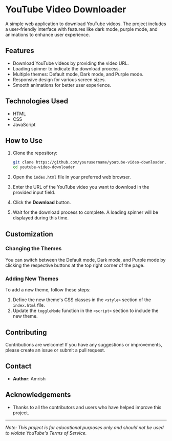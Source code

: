 # YouTube Video Downloader

A simple web application to download YouTube videos. The project includes a user-friendly interface with features like dark mode, purple mode, and animations to enhance user experience.

## Features

- Download YouTube videos by providing the video URL.
- Loading spinner to indicate the download process.
- Multiple themes: Default mode, Dark mode, and Purple mode.
- Responsive design for various screen sizes.
- Smooth animations for better user experience.

## Technologies Used

- HTML
- CSS
- JavaScript

## How to Use

1. Clone the repository:
    ```bash
    git clone https://github.com/yourusername/youtube-video-downloader.git
    cd youtube-video-downloader
    ```

2. Open the `index.html` file in your preferred web browser.

3. Enter the URL of the YouTube video you want to download in the provided input field.

4. Click the **Download** button.

5. Wait for the download process to complete. A loading spinner will be displayed during this time.


## Customization

### Changing the Themes

You can switch between the Default mode, Dark mode, and Purple mode by clicking the respective buttons at the top right corner of the page.

### Adding New Themes

To add a new theme, follow these steps:

1. Define the new theme's CSS classes in the `<style>` section of the `index.html` file.
2. Update the `toggleMode` function in the `<script>` section to include the new theme.

## Contributing

Contributions are welcome! If you have any suggestions or improvements, please create an issue or submit a pull request.



## Contact

- **Author**: Amrish
  

## Acknowledgements

- Thanks to all the contributors and users who have helped improve this project.

---

*Note: This project is for educational purposes only and should not be used to violate YouTube's Terms of Service.*
